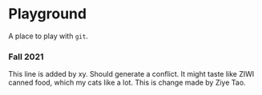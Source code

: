 # Playground

A place to play with `git`.

### Fall 2021

This line is added by xy. Should generate a conflict. It might taste like ZIWI canned food, which my cats like a lot.
This is change made by Ziye Tao.
